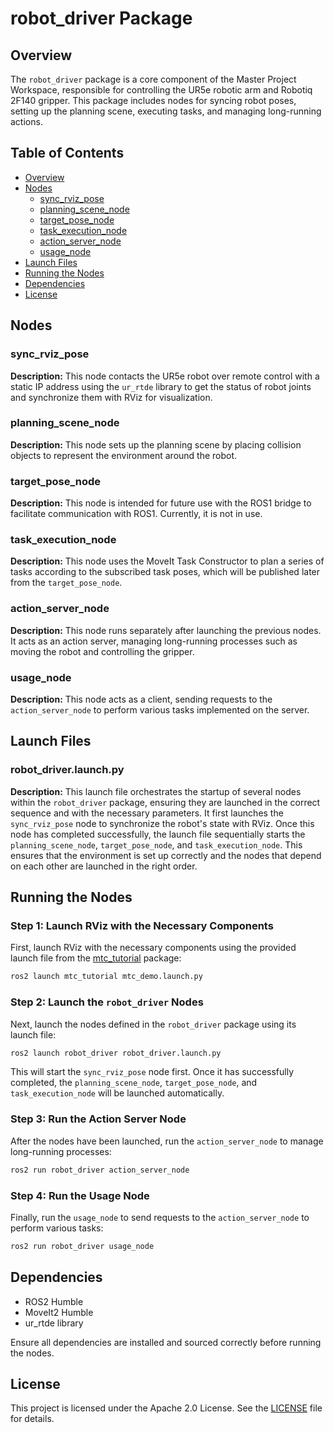 # robot_driver Package

## Overview
The `robot_driver` package is a core component of the Master Project Workspace, responsible for controlling the UR5e robotic arm and Robotiq 2F140 gripper. This package includes nodes for syncing robot poses, setting up the planning scene, executing tasks, and managing long-running actions.

## Table of Contents
- [Overview](#overview)
- [Nodes](#nodes)
  - [sync_rviz_pose](#sync_rviz_pose)
  - [planning_scene_node](#planning_scene_node)
  - [target_pose_node](#target_pose_node)
  - [task_execution_node](#task_execution_node)
  - [action_server_node](#action_server_node)
  - [usage_node](#usage_node)
- [Launch Files](#launch-files)
- [Running the Nodes](#running-the-nodes)
- [Dependencies](#dependencies)
- [License](#license)

## Nodes

### sync_rviz_pose
**Description:** This node contacts the UR5e robot over remote control with a static IP address using the `ur_rtde` library to get the status of robot joints and synchronize them with RViz for visualization.

### planning_scene_node
**Description:** This node sets up the planning scene by placing collision objects to represent the environment around the robot.

### target_pose_node
**Description:** This node is intended for future use with the ROS1 bridge to facilitate communication with ROS1. Currently, it is not in use.

### task_execution_node
**Description:** This node uses the MoveIt Task Constructor to plan a series of tasks according to the subscribed task poses, which will be published later from the `target_pose_node`.

### action_server_node
**Description:** This node runs separately after launching the previous nodes. It acts as an action server, managing long-running processes such as moving the robot and controlling the gripper.

### usage_node
**Description:** This node acts as a client, sending requests to the `action_server_node` to perform various tasks implemented on the server.

## Launch Files

### robot_driver.launch.py
**Description:** This launch file orchestrates the startup of several nodes within the `robot_driver` package, ensuring they are launched in the correct sequence and with the necessary parameters. It first launches the `sync_rviz_pose` node to synchronize the robot's state with RViz. Once this node has completed successfully, the launch file sequentially starts the `planning_scene_node`, `target_pose_node`, and `task_execution_node`. This ensures that the environment is set up correctly and the nodes that depend on each other are launched in the right order.

## Running the Nodes

### Step 1: Launch RViz with the Necessary Components
First, launch RViz with the necessary components using the provided launch file from the [mtc_tutorial](https://github.com/Sohaib-Snouber/master_project_ws/tree/main/src/mtc_tutorial) package:
```bash
ros2 launch mtc_tutorial mtc_demo.launch.py
```

### Step 2: Launch the `robot_driver` Nodes
Next, launch the nodes defined in the `robot_driver` package using its launch file:
```bash
ros2 launch robot_driver robot_driver.launch.py
```

This will start the `sync_rviz_pose` node first. Once it has successfully completed, the `planning_scene_node`, `target_pose_node`, and `task_execution_node` will be launched automatically.

### Step 3: Run the Action Server Node
After the nodes have been launched, run the `action_server_node` to manage long-running processes:
```bash
ros2 run robot_driver action_server_node
```

### Step 4: Run the Usage Node
Finally, run the `usage_node` to send requests to the `action_server_node` to perform various tasks:
```bash
ros2 run robot_driver usage_node
```

## Dependencies
- ROS2 Humble
- MoveIt2 Humble
- ur_rtde library

Ensure all dependencies are installed and sourced correctly before running the nodes.

## License
This project is licensed under the Apache 2.0 License. See the [LICENSE](/LICENSE) file for details.
